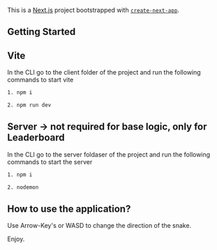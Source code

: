 This is a [Next.js](https://nextjs.org) project bootstrapped with [`create-next-app`](https://nextjs.org/docs/app/api-reference/cli/create-next-app).

## Getting Started

## Vite

In the CLI go to the client folder of the project and run the following commands to start vite

```bash
1. npm i

2. npm run dev
```

## Server -> not required for base logic, only for Leaderboard

In the CLI go to the server foldaser of the project and run the following commands to start the server 

```bash
1. npm i

2. nodemon
```

## How to use the application?

Use Arrow-Key's or WASD to change the direction of the snake.

Enjoy.
